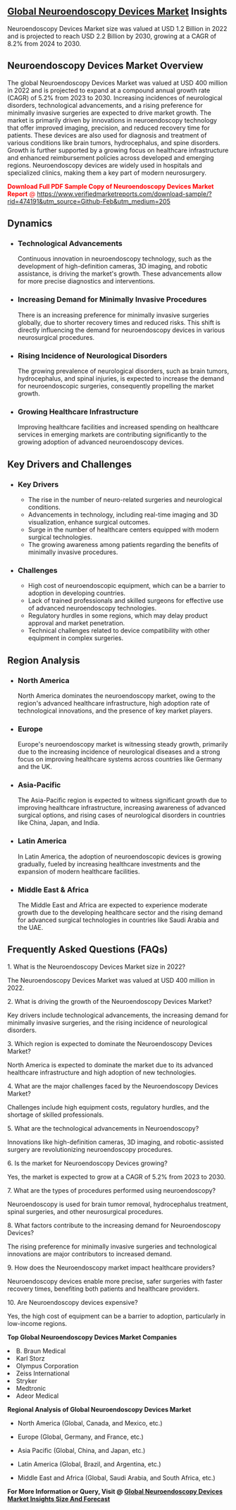 <h2><a href="https://www.verifiedmarketreports.com/download-sample/?rid=474191&amp;utm_source=Github&amp;utm_medium=205" target="_blank">Global Neuroendoscopy Devices Market</a> Insights</h2><p>Neuroendoscopy Devices Market size was valued at USD 1.2 Billion in 2022 and is projected to reach USD 2.2 Billion by 2030, growing at a CAGR of 8.2% from 2024 to 2030.</p><p> <h2>Neuroendoscopy Devices Market Overview</h2> <p>The global Neuroendoscopy Devices Market was valued at USD 400 million in 2022 and is projected to expand at a compound annual growth rate (CAGR) of 5.2% from 2023 to 2030. Increasing incidences of neurological disorders, technological advancements, and a rising preference for minimally invasive surgeries are expected to drive market growth. The market is primarily driven by innovations in neuroendoscopy technology that offer improved imaging, precision, and reduced recovery time for patients. These devices are also used for diagnosis and treatment of various conditions like brain tumors, hydrocephalus, and spine disorders. Growth is further supported by a growing focus on healthcare infrastructure and enhanced reimbursement policies across developed and emerging regions. Neuroendoscopy devices are widely used in hospitals and specialized clinics, making them a key part of modern neurosurgery. <p><span class=""><span style="color: #ff0000;"><strong>Download Full PDF Sample Copy of Neuroendoscopy Devices Market Report</strong> @ </span><a href="https://www.verifiedmarketreports.com/download-sample/?rid=474191&amp;utm_source=Github-Feb&amp;utm_medium=205" target="_blank">https://www.verifiedmarketreports.com/download-sample/?rid=474191&amp;utm_source=Github-Feb&amp;utm_medium=205</a></span></p></p> <h2>Dynamics</h2> <ul> <li><h3>Technological Advancements</h3>Continuous innovation in neuroendoscopy technology, such as the development of high-definition cameras, 3D imaging, and robotic assistance, is driving the market's growth. These advancements allow for more precise diagnostics and interventions.</li> <li><h3>Increasing Demand for Minimally Invasive Procedures</h3>There is an increasing preference for minimally invasive surgeries globally, due to shorter recovery times and reduced risks. This shift is directly influencing the demand for neuroendoscopy devices in various neurosurgical procedures.</li> <li><h3>Rising Incidence of Neurological Disorders</h3>The growing prevalence of neurological disorders, such as brain tumors, hydrocephalus, and spinal injuries, is expected to increase the demand for neuroendoscopic surgeries, consequently propelling the market growth.</li> <li><h3>Growing Healthcare Infrastructure</h3>Improving healthcare facilities and increased spending on healthcare services in emerging markets are contributing significantly to the growing adoption of advanced neuroendoscopy devices.</li> </ul> <h2>Key Drivers and Challenges</h2> <ul> <li><h3>Key Drivers</h3> <ul> <li>The rise in the number of neuro-related surgeries and neurological conditions.</li> <li>Advancements in technology, including real-time imaging and 3D visualization, enhance surgical outcomes.</li> <li>Surge in the number of healthcare centers equipped with modern surgical technologies.</li> <li>The growing awareness among patients regarding the benefits of minimally invasive procedures.</li> </ul> </li> <li><h3>Challenges</h3> <ul> <li>High cost of neuroendoscopic equipment, which can be a barrier to adoption in developing countries.</li> <li>Lack of trained professionals and skilled surgeons for effective use of advanced neuroendoscopy technologies.</li> <li>Regulatory hurdles in some regions, which may delay product approval and market penetration.</li> <li>Technical challenges related to device compatibility with other equipment in complex surgeries.</li> </ul> </li> </ul> <h2>Region Analysis</h2> <ul> <li><h3>North America</h3>North America dominates the neuroendoscopy market, owing to the region's advanced healthcare infrastructure, high adoption rate of technological innovations, and the presence of key market players.</li> <li><h3>Europe</h3>Europe's neuroendoscopy market is witnessing steady growth, primarily due to the increasing incidence of neurological diseases and a strong focus on improving healthcare systems across countries like Germany and the UK.</li> <li><h3>Asia-Pacific</h3>The Asia-Pacific region is expected to witness significant growth due to improving healthcare infrastructure, increasing awareness of advanced surgical options, and rising cases of neurological disorders in countries like China, Japan, and India.</li> <li><h3>Latin America</h3>In Latin America, the adoption of neuroendoscopic devices is growing gradually, fueled by increasing healthcare investments and the expansion of modern healthcare facilities.</li> <li><h3>Middle East & Africa</h3>The Middle East and Africa are expected to experience moderate growth due to the developing healthcare sector and the rising demand for advanced surgical technologies in countries like Saudi Arabia and the UAE.</li> </ul> <h2>Frequently Asked Questions (FAQs)</h2> <p>1. What is the Neuroendoscopy Devices Market size in 2022?</p> <p>The Neuroendoscopy Devices Market was valued at USD 400 million in 2022.</p> <p>2. What is driving the growth of the Neuroendoscopy Devices Market?</p> <p>Key drivers include technological advancements, the increasing demand for minimally invasive surgeries, and the rising incidence of neurological disorders.</p> <p>3. Which region is expected to dominate the Neuroendoscopy Devices Market?</p> <p>North America is expected to dominate the market due to its advanced healthcare infrastructure and high adoption of new technologies.</p> <p>4. What are the major challenges faced by the Neuroendoscopy Devices Market?</p> <p>Challenges include high equipment costs, regulatory hurdles, and the shortage of skilled professionals.</p> <p>5. What are the technological advancements in Neuroendoscopy?</p> <p>Innovations like high-definition cameras, 3D imaging, and robotic-assisted surgery are revolutionizing neuroendoscopy procedures.</p> <p>6. Is the market for Neuroendoscopy Devices growing?</p> <p>Yes, the market is expected to grow at a CAGR of 5.2% from 2023 to 2030.</p> <p>7. What are the types of procedures performed using neuroendoscopy?</p> <p>Neuroendoscopy is used for brain tumor removal, hydrocephalus treatment, spinal surgeries, and other neurosurgical procedures.</p> <p>8. What factors contribute to the increasing demand for Neuroendoscopy Devices?</p> <p>The rising preference for minimally invasive surgeries and technological innovations are major contributors to increased demand.</p> <p>9. How does the Neuroendoscopy market impact healthcare providers?</p> <p>Neuroendoscopy devices enable more precise, safer surgeries with faster recovery times, benefiting both patients and healthcare providers.</p> <p>10. Are Neuroendoscopy devices expensive?</p> <p>Yes, the high cost of equipment can be a barrier to adoption, particularly in low-income regions.</p> </p><p><strong>Top Global Neuroendoscopy Devices Market Companies</strong></p><div data-test-id=""><p><li>B. Braun Medical</li><li> Karl Storz</li><li> Olympus Corporation</li><li> Zeiss International</li><li> Stryker</li><li> Medtronic</li><li> Adeor Medical</li></p><div><strong>Regional Analysis of&nbsp;Global Neuroendoscopy Devices Market</strong></div><ul><li dir="ltr"><p dir="ltr">North America&nbsp;(Global, Canada, and Mexico, etc.)</p></li><li dir="ltr"><p dir="ltr">Europe (Global, Germany, and France, etc.)</p></li><li dir="ltr"><p dir="ltr">Asia Pacific&nbsp;(Global, China, and Japan, etc.)</p></li><li dir="ltr"><p dir="ltr">Latin America&nbsp;(Global, Brazil, and Argentina, etc.)</p></li><li dir="ltr">Middle East and Africa&nbsp;(Global, Saudi Arabia, and South Africa, etc.)</li></ul><p><strong>For More Information or Query, Visit @&nbsp;</strong><strong><a href="https://www.verifiedmarketreports.com/product/neuroendoscopy-devices-market-size-and-forecast/?utm_source=Github&amp;utm_medium=205" target="_blank">Global Neuroendoscopy Devices Market Insights Size And Forecast</a></strong></p></div>
